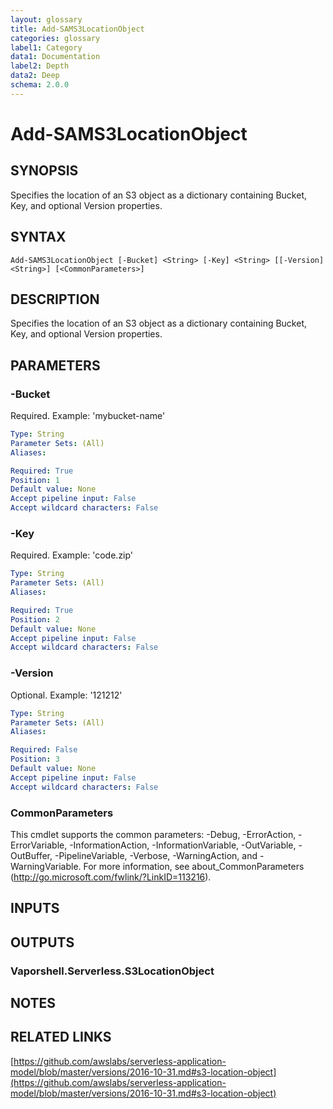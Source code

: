 ```yaml
---
layout: glossary
title: Add-SAMS3LocationObject
categories: glossary
label1: Category
data1: Documentation
label2: Depth
data2: Deep
schema: 2.0.0
---
```


# Add-SAMS3LocationObject

## SYNOPSIS
Specifies the location of an S3 object as a dictionary containing Bucket, Key, and optional Version properties.

## SYNTAX

```
Add-SAMS3LocationObject [-Bucket] <String> [-Key] <String> [[-Version] <String>] [<CommonParameters>]
```

## DESCRIPTION
Specifies the location of an S3 object as a dictionary containing Bucket, Key, and optional Version properties.

## PARAMETERS

### -Bucket
Required.
Example: 'mybucket-name'

```yaml
Type: String
Parameter Sets: (All)
Aliases:

Required: True
Position: 1
Default value: None
Accept pipeline input: False
Accept wildcard characters: False
```

### -Key
Required.
Example: 'code.zip'

```yaml
Type: String
Parameter Sets: (All)
Aliases:

Required: True
Position: 2
Default value: None
Accept pipeline input: False
Accept wildcard characters: False
```

### -Version
Optional.
Example: '121212'

```yaml
Type: String
Parameter Sets: (All)
Aliases:

Required: False
Position: 3
Default value: None
Accept pipeline input: False
Accept wildcard characters: False
```

### CommonParameters
This cmdlet supports the common parameters: -Debug, -ErrorAction, -ErrorVariable, -InformationAction, -InformationVariable, -OutVariable, -OutBuffer, -PipelineVariable, -Verbose, -WarningAction, and -WarningVariable.
For more information, see about_CommonParameters (http://go.microsoft.com/fwlink/?LinkID=113216).

## INPUTS

## OUTPUTS

### Vaporshell.Serverless.S3LocationObject

## NOTES

## RELATED LINKS

[https://github.com/awslabs/serverless-application-model/blob/master/versions/2016-10-31.md#s3-location-object](https://github.com/awslabs/serverless-application-model/blob/master/versions/2016-10-31.md#s3-location-object)

